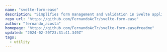 ```yaml
---
name: "svelte-form-ease"
description: "Simplifies form management and validation in Svelte applications."
repo_url: "https://github.com/FernandoAcTr/svelte-form-ease"
author: "fernando_acosta"
homepage: "https://github.com/FernandoAcTr/svelte-form-ease#readme"
updated: "2024-02-20T23:31:41.349Z"
tags: 
  - utility
---
```

